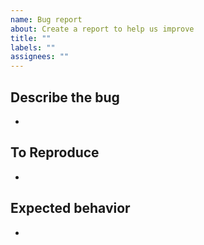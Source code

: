 ```yaml
---
name: Bug report
about: Create a report to help us improve
title: ""
labels: ""
assignees: ""
---
```


<!--
✅ Please describe error situation.
✅ recommend screenshot 🙂
-->

## Describe the bug

-

<!--
✅ simulation of error.
1. Go to '...'
2. Click on '....'
3. Scroll down to '....'
4. See error
-->

## To Reproduce

-

## Expected behavior

-

<!--
✅ Did you set label?
✅ Did you set assignee?
-->
